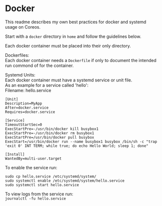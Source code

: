 Docker
======

This readme describes my own best practices for docker and systemd usage on Coreos.  

Start with a `docker` directory in `home` and follow the guidelines below.  

Each docker container must be placed into their only directory.  

Dockerfiles:  
Each docker container needs a `Dockerfile` if only to document the intended run commond of for the container.  

Systemd Units:  
Each docker container must have a systemd service or unit file.  
As an example for a service called 'hello':  
Filename: hello.service  
```
[Unit]
Description=MyApp
After=docker.service
Requires=docker.service

[Service]
TimeoutStartSec=0
ExecStartPre=-/usr/bin/docker kill busybox1
ExecStartPre=-/usr/bin/docker rm busybox1
ExecStartPre=/usr/bin/docker pull busybox
ExecStart=/usr/bin/docker run --name busybox1 busybox /bin/sh -c "trap 'exit 0' INT TERM; while true; do echo Hello World; sleep 1; done"

[Install]
WantedBy=multi-user.target
```

To enable the service run:  
```
sudo cp hello.service /etc/systemd/system/
sudo systemctl enable /etc/systemd/system/hello.service
sudo systemctl start hello.service

```

To view logs from the service run:  
`journalctl -fu hello.service`

